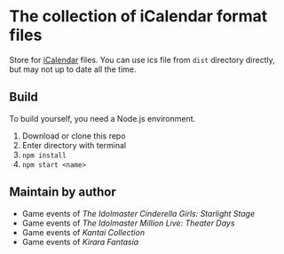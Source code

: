 # The collection of iCalendar format files

Store for [iCalendar](https://en.wikipedia.org/wiki/ICalendar) files. You can use ics file from `dist` directory directly, but may not up to date all the time.

## Build

To build yourself, you need a Node.js environment.

1. Download or clone this repo
2. Enter directory with terminal
3. `npm install`
4. `npm start <name>`

## Maintain by author

- Game events of *The Idolmaster Cinderella Girls: Starlight Stage*
- Game events of *The Idolmaster Million Live: Theater Days*
- Game events of *Kantai Collection*
- Game events of *Kirara Fantasia*

